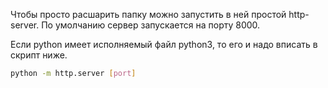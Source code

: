 <!--
.. title: Запуск http-сервера на python
.. slug: python-http
.. date: 2021-01-08 15:47:23 UTC+03:00
.. tags: python, webserver, http
.. category: 
.. link: 
.. description: 
.. type: text
-->

Чтобы просто расшарить папку можно запустить в ней простой http-server. По умолчанию сервер запускается на порту 8000.

Если python имеет исполняемый файл python3, то его и надо вписать в скрипт ниже.

```bash
python -m http.server [port]
```
